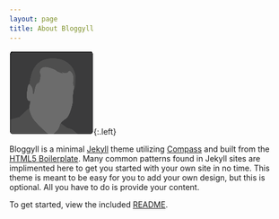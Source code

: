 ```yaml
---
layout: page
title: About Bloggyll
---
```


![profile](/assets/img/about/profile_m.gif){:.left}

Bloggyll is a minimal [Jekyll][jekyll] theme utilizing
[Compass][compass] and built from the [HTML5 Boilerplate][h5bp].  Many common
patterns found in Jekyll sites are implimented here to get you started with
your own site in no time.  This theme is meant to be easy for you to add your
own design, but this is optional.  All you have to do is provide your content.

To get started, view the included [README](/README).

[jekyll]: http://jekyllrb.com/
[h5bp]: http://html5boilerplate.com/
[compass]: http://compass-style.org/